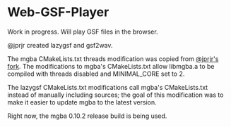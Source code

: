 # Web-GSF-Player
Work in progress. Will play GSF files in the browser.

@jprjr created lazygsf and gsf2wav.

The mgba CMakeLists.txt threads modification was copied from [@jprjr's fork](https://github.com/mgba-emu/mgba/pull/2065).
The modifications to mgba's CMakeLists.txt allow libmgba.a to be compiled with threads disabled and MINIMAL_CORE set to 2.

The lazygsf CMakeLists.txt modifications call mgba's CMakeLists.txt instead of manually including sources; the goal of this modification was to make it easier to update mgba to the latest version.

Right now, the mgba 0.10.2 release build is being used.
